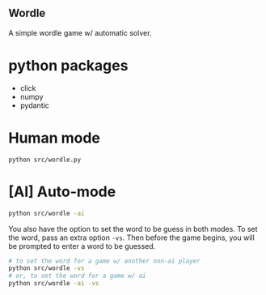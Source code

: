 ## Wordle


A simple wordle game w/ automatic solver.

# python packages
* click
* numpy
* pydantic

# Human mode
```console
python src/wordle.py
```

# \[AI\] Auto-mode
```bash
python src/wordle -ai
```

You also have the option to set the word to be guess in both modes. To set the word, pass an extra option `-vs`. Then before the game begins, you will be prompted to enter a word to be guessed.

```bash
# to set the word for a game w/ another non-ai player
python src/wordle -vs
# or, to set the word for a game w/ ai
python src/wordle -ai -vs
```